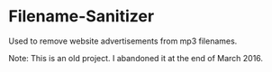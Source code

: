 # Filename-Sanitizer
Used to remove website advertisements from mp3 filenames.

Note: This is an old project. I abandoned it at the end of March 2016.
